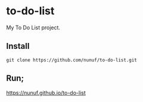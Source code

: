 # to-do-list
My To Do List project.
## Install
```
git clone https://github.com/nunuf/to-do-list.git
```
## Run;
https://nunuf.github.io/to-do-list
